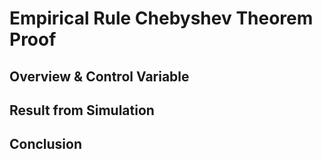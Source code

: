 # Empirical Rule Chebyshev Theorem Proof


## Overview & Control Variable

## Result from Simulation

## Conclusion

